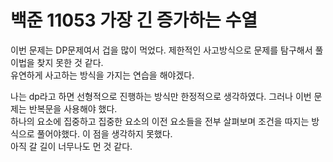 # 백준 11053 가장 긴 증가하는 수열

이번 문제는 DP문제여서 겁을 많이 먹었다. 제한적인 사고방식으로 문제를 탐구해서 풀이법을 찾지 못한 것 같다.<br>
유연하게 사고하는 방식을 가지는 연습을 해야겠다.<br>

나는 dp라고 하면 선형적으로 진행하는 방식만 한정적으로 생각하였다. 그러나 이번 문제는 반복문을 사용해야 했다.<br>
하나의 요소에 집중하고 집중한 요소의 이전 요소들을 전부 살펴보며 조건을 따지는 방식으로 풀어야했다. 이 점을 생각하지 못했다.<br>
아직 갈 길이 너무나도 먼 것 같다. 
